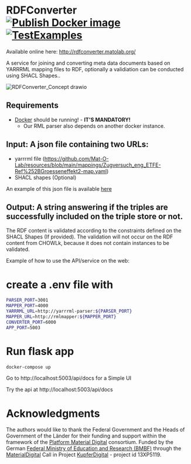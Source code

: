 # RDFConverter [![Publish Docker image](https://github.com/Mat-O-Lab/RDFConverter/actions/workflows/PublishContainer.yml/badge.svg?branch=main&event=workflow_dispatch)](https://github.com/Mat-O-Lab/RDFConverter/actions/workflows/PublishContainer.yml) [![TestExamples](https://github.com/Mat-O-Lab/RDFConverter/actions/workflows/TestExamples.yml/badge.svg?branch=main)](https://github.com/Mat-O-Lab/RDFConverter/actions/workflows/TestExamples.yml)
Available online here: http://rdfconverter.matolab.org/

A service for joining and converting meta data documents based on YARRRML mapping files to RDF, optionally a validiation can be conducted using SHACL Shapes..

![RDFConverter_Concept drawio](https://user-images.githubusercontent.com/9248325/158355253-41fecd06-2487-449c-b91c-115182af9794.png)

## Requirements
- [Docker](https://www.docker.com/) should be running! - **IT'S MANDATORY!** 
  - Our RML parser also depends on another docker instance.

## Input: A json file containing two URLs: 
-	yarrrml file (https://github.com/Mat-O-Lab/resources/blob/main/mappings/Zugversuch_eng_ETFE-Ref%252BGroesseneffekt2-map.yaml)
-	SHACL shapes (Optional)

An example of this json file is available [here](https://raw.githubusercontent.com/Mat-O-Lab/rdfconverter/main/resources/conf.json)
 
## Output: A string answering if the triples are successfully included on the triple store or not.

The RDF content is validated according to the constraints defined on the SHACL Shapes (If provided).
The validation will not occur on the RDF content from CHOWLk, because it does not contain instances to be validated.

Example of how to use the API/service on the web:
# create a .env file with
```bash
PARSER_PORT=3001
MAPPER_PORT=4000
YARRRML_URL=http://yarrrml-parser:${PARSER_PORT}
MAPPER_URL=http://rmlmapper:${MAPPER_PORT}
CONVERTER_PORT=6000
APP_PORT=5003
```

# Run flask app
```bash
docker-compose up
```

Go to http://localhost:5003/api/docs for a Simple UI

Try the api at http://localhost:5003/api/docs

# Acknowledgments
The authors would like to thank the Federal Government and the Heads of Government of the Länder for their funding and support within the framework of the [Platform Material Digital](https://www.materialdigital.de) consortium. Funded by the German [Federal Ministry of Education and Research (BMBF)](https://www.bmbf.de/bmbf/en/) through the [MaterialDigital](https://www.bmbf.de/SharedDocs/Publikationen/de/bmbf/5/31701_MaterialDigital.pdf?__blob=publicationFile&v=5) Call in Project [KupferDigital](https://www.materialdigital.de/project/1) - project id 13XP5119.

